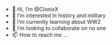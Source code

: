 - 👋 Hi, I’m @ClonixX
- 👀 I’m interested in history and military
- 🌱 I’m currently learning about WW2
- 💞️ I’m looking to collaborate on no one
- 📫 How to reach me ...

<!---
ClonixX/ClonixX is a ✨ special ✨ repository because its `README.md` (this file) appears on your GitHub profile.
You can click the Preview link to take a look at your changes.
--->
